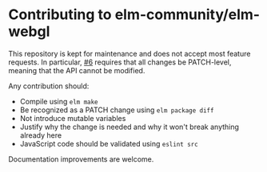 # Contributing to elm-community/elm-webgl

This repository is kept for maintenance and does not accept most feature requests. In particular, [#6](https://github.com/elm-community/elm-webgl/issues/6) requires that all
changes be PATCH-level, meaning that the API cannot be modified.

Any contribution should:
* Compile using `elm make`
* Be recognized as a PATCH change using `elm package diff`
* Not introduce mutable variables
* Justify why the change is needed and why it won't break anything already here
* JavaScript code should be validated using `eslint src`

Documentation improvements are welcome.
